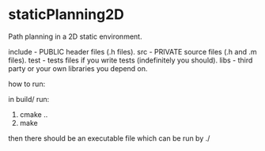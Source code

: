 # staticPlanning2D
Path planning in a 2D static environment.

include - PUBLIC header files (.h files).
src - PRIVATE source files (.h and .m files).
test - tests files if you write tests (indefinitely you should).
libs - third party or your own libraries you depend on.

how to run:

in build/ run:
1. cmake ..
2. make

then there should be an executable file which can be run by ./<filename>